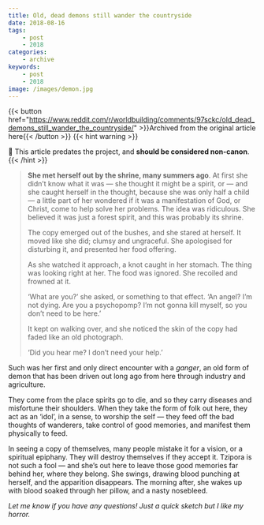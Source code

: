 ```yaml
---
title: Old, dead demons still wander the countryside
date: 2018-08-16
tags:
    - post
    - 2018
categories:
    - archive
keywords:
    - post
    - 2018
image: /images/demon.jpg
---
```

{{< button href="https://www.reddit.com/r/worldbuilding/comments/97sckc/old_dead_demons_still_wander_the_countryside/" >}}Archived from the original article here{{< /button >}}
{{< hint warning >}}

🌺 This article predates the project, and **should be considered non-canon**.
{{< /hint >}}

>**She met herself out by the shrine, many summers ago**. At first she didn’t know what it was  —  she thought it might be a spirit, or  —  and she caught herself in the thought, because she was only half a child  —  a little part of her wondered if it was a manifestation of God, or Christ, come to help solve her problems. The idea was ridiculous. She believed it was just a forest spirit, and this was probably its shrine.  
>  
>The copy emerged out of the bushes, and she stared at herself. It moved like she did; clumsy and ungraceful. She apologised for disturbing it, and presented her food offering.  
>  
>As she watched it approach, a knot caught in her stomach. The thing was looking right at her. The food was ignored. She recoiled and frowned at it.  
>  
>‘What are you?’ she asked, or something to that effect. ‘An angel? I’m not dying. Are you a psychopomp? I’m not gonna kill myself, so you don’t need to be here.’  
>  
>It kept on walking over, and she noticed the skin of the copy had faded like an old photograph.  
>  
>‘Did you hear me? I don’t need your help.’

Such was her first and only direct encounter with a *ganger*, an old form of demon that has been driven out long ago from here through industry and agriculture.

They come from the place spirits go to die, and so they carry diseases and misfortune their shoulders. When they take the form of folk out here, they act as an ‘idol’, in a sense, to worship the self  —  they feed off the bad thoughts of wanderers, take control of good memories, and manifest them physically to feed.

In seeing a copy of themselves, many people mistake it for a vision, or a spiritual epiphany. They will destroy themselves if they accept it. Tzipora is not such a fool  —  and she’s out here to leave those good memories far behind her, where they belong. She swings, drawing blood punching at herself, and the apparition disappears. The morning after, she wakes up with blood soaked through her pillow, and a nasty nosebleed.

*Let me know if you have any questions! Just a quick sketch but I like my horror.*
